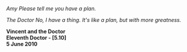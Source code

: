 _Amy_ _Please tell me you have a plan._

_The Doctor_ _No, I have a thing. It's like a plan, but with more greatness._

**Vincent and the Doctor  
Eleventh Doctor - [5.10]  
5 June 2010**